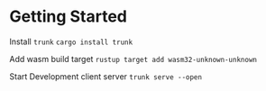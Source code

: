 
# Getting Started
Install `trunk`
```cargo install trunk```

Add wasm build target
```rustup target add wasm32-unknown-unknown```

Start Development client server
```trunk serve --open```
